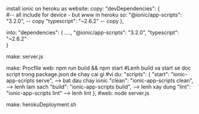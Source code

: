 install ionic on heroku as website:
copy: 
"devDependencies": {               
    #-- all include for device - but www in heroku so: 
    "@ionic/app-scripts": "3.2.0", -- copy
    "typescript": "~2.6.2"         -- copy
  },

into:
"dependencies": {
    ....,
    "@ionic/app-scripts": "3.2.0", 
    "typescript": "~2.6.2"        
}

make: server.js

make: Procfile
web: npm run build && npm start
#Lenh build va start se doc script trong package.json de chay cai gi
#vi du: 
"scripts": {
    "start": "ionic-app-scripts serve", --> bat dau chay ionic
    "clean": "ionic-app-scripts clean", --> lenh lam sach
    "build": "ionic-app-scripts build", --> lenh xay dung
    "lint": "ionic-app-scripts lint"    --> lenh lint
  },
#web: node server.js


make: herokuDeployment.sh
